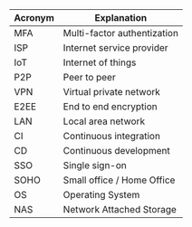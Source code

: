 | Acronym | Explanation                 |
| ------- | --------------------------- |
| MFA     | Multi-factor authentization |
| ISP     | Internet service provider   |
| IoT     | Internet of things          |
| P2P     | Peer to peer                |
| VPN     | Virtual private network     |
| E2EE    | End to end encryption       |
| LAN     | Local area network          |
| CI      | Continuous integration      |
| CD      | Continuous development      |
| SSO     | Single sign-on              |
| SOHO    | Small office / Home Office  |
| OS      | Operating System            |
| NAS     | Network Attached Storage    |
